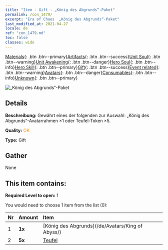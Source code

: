 ```yaml
---
title: "Item - Gift - „König des Abgrunds“-Paket"
permalink: /con_1479/
excerpt: "Era of Chaos  „König des Abgrunds“-Paket"
last_modified_at: 2021-04-27
locale: de
ref: "con_1479.md"
toc: false
classes: wide
---
```

 [Materials](/ItemsDE/){: .btn .btn--primary}[Artifacts](/ItemsDE/Artifacts/){: .btn .btn--success}[Unit Soul](/ItemsDE/UnitSoul/){: .btn .btn--warning}[Unit Awakening](/ItemsDE/UnitAwakening/){: .btn .btn--danger}[Hero Soul](/ItemsDE/HeroSoul/){: .btn .btn--info}[Hero Skill](/ItemsDE/HeroSkill/){: .btn .btn--primary}[Gift](/ItemsDE/Gift/){: .btn .btn--success}[Event related](/ItemsDE/Events/){: .btn .btn--warning}[Avatars](/ItemsDE/Avatars/){: .btn .btn--danger}[Consumables](/ItemsDE/Consumables/){: .btn .btn--info}[Unknown](/ItemsDE/Unknown/){: .btn .btn--primary}

 ![„König des Abgrunds“-Paket](/images/t/i_907093.png)

## Details
 **Beschreibung:** Gewährt eines der folgenden zur Auswahl: „König des Abgrunds“-Avatarrahmen ×1 oder Teufel-Token ×5.

 **Quality:** <span style="color: #FF8C00">OK</span>

 **Type:** Gift

## Gather

  None

## This item contains:

 **Required Level to open:** 1

 You would need to choose 1 item from the list (0):

  | Nr | Amount |     Item    |
  |:---|:-------|:------------|
  | 1 |  **1x** | [König des Abgrunds](/de/Avatars/King of Abyss/) |  | 
  | 2 |  **5x** | [Teufel](/ItemsDE/unt_232/) |  | 
